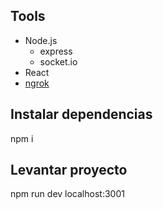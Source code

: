## Tools
  - Node.js
    - express
    - socket.io
  - React
  - [ngrok](https://ngrok.com/)

## Instalar dependencias
  npm i
## Levantar proyecto
  npm run dev
localhost:3001
